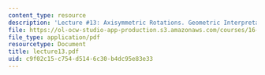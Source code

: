 ```yaml
---
content_type: resource
description: 'Lecture #13: Axisymmetric Rotations. Geometric Interpretations'
file: https://ol-ocw-studio-app-production.s3.amazonaws.com/courses/16-61-aerospace-dynamics-spring-2003/c9f02c15c754d5146c30b4dc95e83e33_lecture13.pdf
file_type: application/pdf
resourcetype: Document
title: lecture13.pdf
uid: c9f02c15-c754-d514-6c30-b4dc95e83e33
---
```

